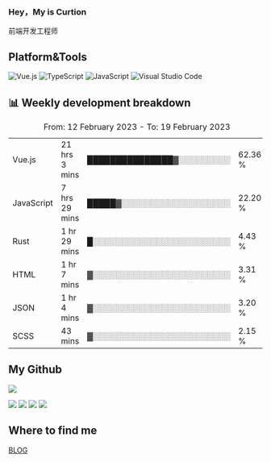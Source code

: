 ### Hey，My is Curtion
前端开发工程师
## Platform&Tools

![Vue.js](https://img.shields.io/badge/-Vue.js-4FC08D?style=flat-square&logo=Vue.js&logoColor=white)
![TypeScript](https://img.shields.io/badge/-TypeScript-007ACC?style=flat-square&logo=typescript&logoColor=white)
![JavaScript](https://img.shields.io/badge/-JavaScript-F7DF1E?style=flat-square&logo=javascript&logoColor=black)
![Visual Studio Code](https://img.shields.io/badge/-VSCode-007ACC?style=flat-square&logo=Visual-Studio-Code&logoColor=white)

## 📊 Weekly development breakdown

<!--START_SECTION:waka-->

<table><caption>From: 12 February 2023 - To: 19 February 2023</caption><tr><td>Vue.js</td><td>21 hrs 3 mins</td><td>███████████████▓░░░░░░░░░</td><td>62.36 %</td></tr><tr><td>JavaScript</td><td>7 hrs 29 mins</td><td>█████▓░░░░░░░░░░░░░░░░░░░</td><td>22.20 %</td></tr><tr><td>Rust</td><td>1 hr 29 mins</td><td>█░░░░░░░░░░░░░░░░░░░░░░░░</td><td>4.43 %</td></tr><tr><td>HTML</td><td>1 hr 7 mins</td><td>▓░░░░░░░░░░░░░░░░░░░░░░░░</td><td>3.31 %</td></tr><tr><td>JSON</td><td>1 hr 4 mins</td><td>▓░░░░░░░░░░░░░░░░░░░░░░░░</td><td>3.20 %</td></tr><tr><td>SCSS</td><td>43 mins</td><td>▓░░░░░░░░░░░░░░░░░░░░░░░░</td><td>2.15 %</td></tr></table>

<!--END_SECTION:waka-->

## My Github

![](http://github-profile-summary-cards.vercel.app/api/cards/profile-details?username=curtion&theme=nord_bright)

![](http://github-profile-summary-cards.vercel.app/api/cards/stats?username=curtion&theme=nord_bright)
![](http://github-profile-summary-cards.vercel.app/api/cards/productive-time?username=curtion&theme=nord_bright&utcOffset=8)
![](http://github-profile-summary-cards.vercel.app/api/cards/repos-per-language?username=curtion&theme=nord_bright)
![](http://github-profile-summary-cards.vercel.app/api/cards/most-commit-language?username=curtion&theme=nord_bright)

## Where to find me

[BLOG](https://blog.3gxk.net)
